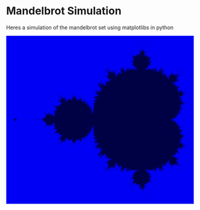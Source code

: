 <h1>Mandelbrot Simulation</h1>

Heres a simulation of the mandelbrot set using matplotlibs in python

![Mandelbrot](MandelbrotMain.png)
